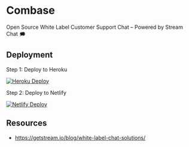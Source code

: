 # Combase
Open Source White Label Customer Support Chat – Powered by Stream Chat 🗯️

## Deployment

Step 1: Deploy to Heroku

[![Heroku Deploy](https://www.herokucdn.com/deploy/button.svg)](https://heroku.com/deploy?template=https://github.com/GetStream/comba)

Step 2: Deploy to Netlify

[![Netlify Deploy](https://www.netlify.com/img/deploy/button.svg)](https://app.netlify.com/start/deploy?repository=https://github.com/GetStream/comba)

## Resources
- https://getstream.io/blog/white-label-chat-solutions/
